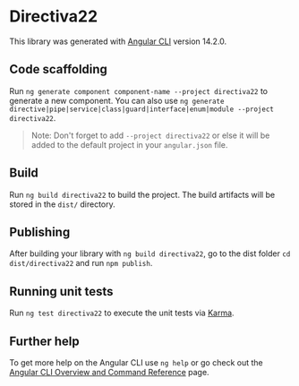 # Directiva22

This library was generated with [Angular CLI](https://github.com/angular/angular-cli) version 14.2.0.

## Code scaffolding

Run `ng generate component component-name --project directiva22` to generate a new component. You can also use `ng generate directive|pipe|service|class|guard|interface|enum|module --project directiva22`.
> Note: Don't forget to add `--project directiva22` or else it will be added to the default project in your `angular.json` file. 

## Build

Run `ng build directiva22` to build the project. The build artifacts will be stored in the `dist/` directory.

## Publishing

After building your library with `ng build directiva22`, go to the dist folder `cd dist/directiva22` and run `npm publish`.

## Running unit tests

Run `ng test directiva22` to execute the unit tests via [Karma](https://karma-runner.github.io).

## Further help

To get more help on the Angular CLI use `ng help` or go check out the [Angular CLI Overview and Command Reference](https://angular.io/cli) page.

